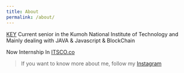 ```yaml
---
title: About
permalink: /about/
---
```


<p class="heavy-title"><a href="https://kimeunyeol.github.io">KEY</a> Current senior in the Kumoh National Institute of Technology and  Mainly dealing with JAVA & Javascript & BlockChain </p>

<p>Now Internship In <a href="http://www.itsco.co.kr">ITSCO.co</a></p>

>If you want to know more about me, follow my <a href="https://www.instagram.com/k.silverten/?hl=ko"> Instagram</a>
